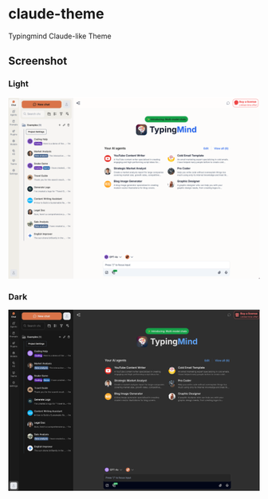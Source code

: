 # claude-theme
Typingmind Claude-like Theme

## Screenshot
### Light
![Preview Light](SCR-20250711-nric.png)

### Dark
![Preview Dark](SCR-20250711-nrjx.png)
